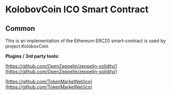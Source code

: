 # KolobovCoin ICO Smart Contract

## Common

This is an implementation of the Ethereum ERC20 smart-contract is used by project KolobovCoin

<b>Plugins / 3rd party tools:</b>

[https://github.com/OpenZeppelin/zeppelin-solidity/](https://github.com/OpenZeppelin/zeppelin-solidity/)

[https://github.com/TokenMarketNet/ico](https://github.com/TokenMarketNet/ico)